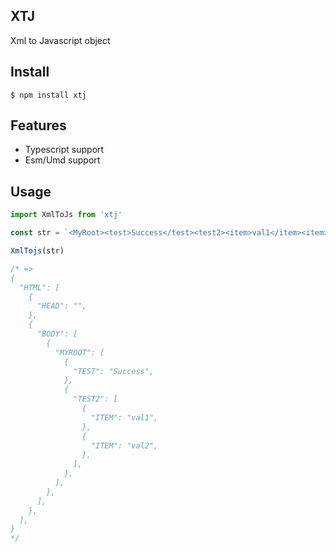 ## XTJ

Xml to Javascript object

## Install

```shell
$ npm install xtj
```

## Features

* Typescript support
* Esm/Umd support 

## Usage

```ts
import XmlToJs from 'xtj'

const str = `<MyRoot><test>Success</test><test2><item>val1</item><item>val2</item></test2></MyRoot>`

XmlTojs(str)

/* =>
{
  "HTML": [
    {
      "HEAD": "",
    },
    {
      "BODY": [
        {
          "MYROOT": [
            {
              "TEST": "Success",
            },
            {
              "TEST2": [
                {
                  "ITEM": "val1",
                },
                {
                  "ITEM": "val2",
                },
              ],
            },
          ],
        },
      ],
    },
  ],
}
*/
```